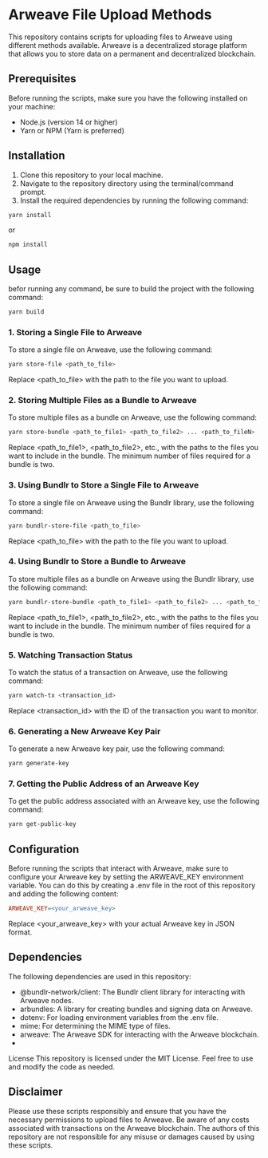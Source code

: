 # Arweave File Upload Methods

This repository contains scripts for uploading files to Arweave using different methods available. Arweave is a decentralized storage platform that allows you to store data on a permanent and decentralized blockchain.

## Prerequisites

Before running the scripts, make sure you have the following installed on your machine:

- Node.js (version 14 or higher)
- Yarn or NPM (Yarn is preferred)

## Installation

1. Clone this repository to your local machine.
2. Navigate to the repository directory using the terminal/command prompt.
3. Install the required dependencies by running the following command:

```bash
yarn install
```
or

```bash
npm install
```

## Usage

befor running any command, be sure to build the project with the following command:

```bash
yarn build
```

### 1. Storing a Single File to Arweave

To store a single file on Arweave, use the following command:

```bash
yarn store-file <path_to_file>
```

Replace <path_to_file> with the path to the file you want to upload.

### 2. Storing Multiple Files as a Bundle to Arweave

To store multiple files as a bundle on Arweave, use the following command:

```bash
yarn store-bundle <path_to_file1> <path_to_file2> ... <path_to_fileN>
```

Replace <path_to_file1>, <path_to_file2>, etc., with the paths to the files you want to include in the bundle. The minimum number of files required for a bundle is two.

### 3. Using Bundlr to Store a Single File to Arweave
To store a single file on Arweave using the Bundlr library, use the following command:

```bash
yarn bundlr-store-file <path_to_file>
```
Replace <path_to_file> with the path to the file you want to upload.

### 4. Using Bundlr to Store a Bundle to Arweave
To store multiple files as a bundle on Arweave using the Bundlr library, use the following command:

```bash
yarn bundlr-store-bundle <path_to_file1> <path_to_file2> ... <path_to_fileN>
```
Replace <path_to_file1>, <path_to_file2>, etc., with the paths to the files you want to include in the bundle. The minimum number of files required for a bundle is two.

### 5. Watching Transaction Status
To watch the status of a transaction on Arweave, use the following command:

```bash
yarn watch-tx <transaction_id>
```
Replace <transaction_id> with the ID of the transaction you want to monitor.

### 6. Generating a New Arweave Key Pair
To generate a new Arweave key pair, use the following command:

```bash
yarn generate-key
```

### 7. Getting the Public Address of an Arweave Key
To get the public address associated with an Arweave key, use the following command:

```bash
yarn get-public-key
```
## Configuration
Before running the scripts that interact with Arweave, make sure to configure your Arweave key by setting the ARWEAVE_KEY environment variable. You can do this by creating a .env file in the root of this repository and adding the following content:

```makefile
ARWEAVE_KEY=<your_arweave_key>
```
Replace <your_arweave_key> with your actual Arweave key in JSON format.

## Dependencies
The following dependencies are used in this repository:

- @bundlr-network/client: The Bundlr client library for interacting with Arweave nodes.
- arbundles: A library for creating bundles and signing data on Arweave.
- dotenv: For loading environment variables from the .env file.
- mime: For determining the MIME type of files.
- arweave: The Arweave SDK for interacting with the Arweave blockchain.
- 
License
This repository is licensed under the MIT License. Feel free to use and modify the code as needed.

## Disclaimer
Please use these scripts responsibly and ensure that you have the necessary permissions to upload files to Arweave. Be aware of any costs associated with transactions on the Arweave blockchain. The authors of this repository are not responsible for any misuse or damages caused by using these scripts.